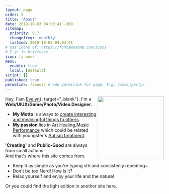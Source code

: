 ```yaml
---
layout: page
order: 5
title: "About"
date: 2019-10-03 04:03:41 -300
sitemap:
  priority: 0.7
  changefreq: 'monthly'
  lastmod: 2019-10-03 04:03:41
# Use icons of: https://fontawesome.com/icons
# E.g: fa-briefcase
icon: fa-user
menu:
  enable: true
  local: [default]
script: []
published: true
permalink: /about/ # add permilink for page. E.g: /smallparty/
---
```

 
<!-- Write from here your page !!! -->



<img align="right" src="https://s2.loli.net/2023/09/11/mZpAIGLw649sgVr.png" width = "210" height = "200"/>

Hey, I'am [Evelyn](https://bento.me/linda-lin){: target="_blank"}. I'm a **Web/UIUX/Game/Photo/Video Designer**.
- **My Motto** is always to <u>create interesting and meaningful things to others</u>.
- **My passion** lies in [Art Healing](https://jiyan.org/psychotherapy/?gclid=EAIaIQobChMIqu7k4reigQMV5MjjBx1n7gMaEAAYASAAEgJtUvD_BwE),[Music Performance](https://phamoxmusic.com/music-performance/) which could be related with youngster's [Autism treatment](https://www.nichd.nih.gov/health/topics/autism/conditioninfo/treatments).

**'Creating'** and **Public-Good** are always from small actions.  
And that's where this site comes from.     

- Keep it as simple as you're typing sth.and consistenly repeating~    
- Don't be too Nerd! How is it? 
- Relax yourself and enjoy your life and the nature!

Or you could find the light edition in another site here.